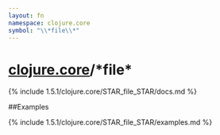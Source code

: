 ```yaml
---
layout: fn
namespace: clojure.core
symbol: "\\*file\\*"
---
```


# [clojure.core](../)/\*file\*

{% include 1.5.1/clojure.core/STAR_file_STAR/docs.md %}

##Examples

{% include 1.5.1/clojure.core/STAR_file_STAR/examples.md %}

